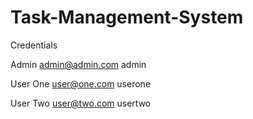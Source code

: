 # Task-Management-System

Credentials

Admin
admin@admin.com
admin

User One
user@one.com
userone

User Two
user@two.com
usertwo